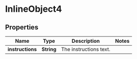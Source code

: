 

# InlineObject4

## Properties

Name | Type | Description | Notes
------------ | ------------- | ------------- | -------------
**instructions** | **String** | The instructions text. | 



